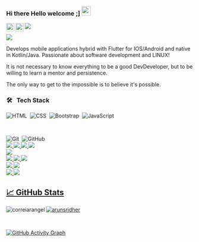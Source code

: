 ### Hi there Hello welcome ;]  <img src="https://media.giphy.com/media/hvRJCLFzcasrR4ia7z/giphy.gif" width="25px">

<a href="https://www.linkedin.com/in/marcos-fabiano-correia-rangel/">
  <img align="left" alt="Marcos Rangel' LinkedIN" width="22px" src="https://raw.githubusercontent.com/peterthehan/peterthehan/master/assets/linkedin.svg" />
</a>
<a href="https://www.facebook.com/marcosfabiano.correiarangel">
  <img align="left" alt="Marcos Rangel | Facebook" width="22px" src="https://raw.githubusercontent.com/peterthehan/peterthehan/master/assets/facebook.svg" />
</a>
<a href="https://medium.com/@wendreof"><img src="https://img.shields.io/badge/Medium-%23000000.svg?style=for-the-badge&logo=Medium&logoColor=white"/></a>

![](https://visitor-badge.glitch.me/badge?page_id=correiarangel)

Develops mobile applications hybrid with Flutter for IOS/Android and native in Kotlin/Java.
Passionate about software development and LINUX!

It is not necessary to know everything to be a good DevDeveloper, but to be willing to learn a mentor and persistence.

The only way to get to the impossible is to believe it's possible. 

### 🛠 &nbsp;&nbsp;Tech Stack

![HTML](https://img.shields.io/badge/-HTML-05122A?style=flat&logo=HTML5)&nbsp;
![CSS](https://img.shields.io/badge/-CSS-05122A?style=flat&logo=CSS3&logoColor=1572B6)&nbsp;
![Bootstrap](https://img.shields.io/badge/-Bootstrap-05122A?style=flat&logo=bootstrap&logoColor=563D7C)&nbsp;
![JavaScript](https://img.shields.io/badge/-JavaScript-05122A?style=flat&logo=javascript)&nbsp;

<br>

![Git](https://img.shields.io/badge/-Git-05122A?style=flat&logo=git)&nbsp;
![GitHub](https://img.shields.io/badge/-GitHub-05122A?style=flat&logo=github)&nbsp;
<br>
  <a href="github.com/correiarangel">
  <img src="https://img.shields.io/badge/.NET-5C2D91?style=for-the-badge&logo=.net&logoColor=white"/>
  <img src="https://img.shields.io/badge/Flutter-%2302569B.svg?style=for-the-badge&logo=Flutter&logoColor=white" />
  <img src="https://img.shields.io/badge/java-%23ED8B00.svg?style=for-the-badge&logo=java&logoColor=white" />
  <img src="https://img.shields.io/badge/kotlin-%230095D5.svg?style=for-the-badge&logo=kotlin&logoColor=white"/>
  <br> 
  <img src="https://img.shields.io/badge/mysql-%2300f.svg?style=for-the-badge&logo=mysql&logoColor=white"/>
  <br> 
  <img src="https://img.shields.io/badge/VisualStudioCode-0078d7.svg?style=for-the-badge&logo=visual-studio-code&logoColor=white"/>
  <img src="https://img.shields.io/badge/Xcode-007ACC?style=for-the-badge&logo=Xcode&logoColor=white"/>
  <img src="https://img.shields.io/badge/IntelliJIDEA-000000.svg?style=for-the-badge&logo=intellij-idea&logoColor=white"/>
  <br> <img src="https://img.shields.io/badge/Android-3DDC84?style=for-the-badge&logo=android&logoColor=white"/>
  <img src="https://img.shields.io/badge/iOS-000000?style=for-the-badge&logo=ios&logoColor=white"/>
<br>
  <img src="https://img.shields.io/badge/-Eclipse-05122A?style=flat&logo=eclipse-ide&logoColor=2C2255"/>
  <img src="https://img.shields.io/badge/-NetBeans-05122A?style=flat&logo=NetBeans-ide&logoColor=2C2255"/>
<br>

## &#x1f4c8; GitHub Stats

<p align="left"><img align="left" src="https://github-readme-stats.vercel.app/api/top-langs?username=correiarangel&show_icons=true&locale=en&layout=compact&theme=radical" alt="correiarangel" /></p>

 
 <p><img align="center" src="https://github-readme-streak-stats.herokuapp.com/?user=correiarangel&theme=radical" alt="arunsridher" /></p>
 
 <br>
 
![GitHub Activity Graph](https://activity-graph.herokuapp.com/graph?username=correiarangel&bg_color=000000&color=4fff67&line=4fff67&point=ffffff&area=true&hide_border=true)  